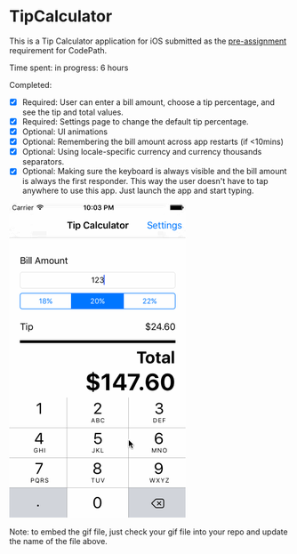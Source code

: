 # TipCalculator

This is a Tip Calculator application for iOS submitted as the [pre-assignment](https://gist.github.com/timothy1ee/7747214) requirement for CodePath.

Time spent: in progress: 6 hours

Completed:

* [x] Required: User can enter a bill amount, choose a tip percentage, and see the tip and total values.
* [x] Required: Settings page to change the default tip percentage.
* [x] Optional: UI animations
* [x] Optional: Remembering the bill amount across app restarts (if <10mins)
* [x] Optional: Using locale-specific currency and currency thousands separators.
* [x] Optional: Making sure the keyboard is always visible and the bill amount is always the first responder. This way the user doesn't have to tap anywhere to use this app. Just launch the app and start typing.

![Video Walkthrough](tips.gif)

Note: to embed the gif file, just check your gif file into your repo and update the name of the file above.
